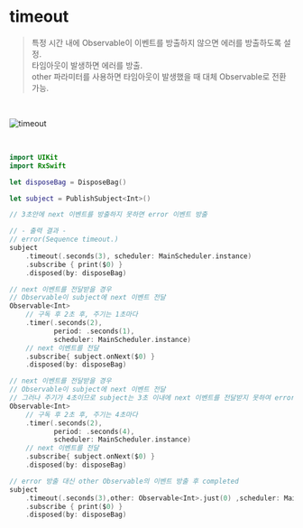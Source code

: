 timeout
=======

> 특정 시간 내에 Observable이 이벤트를 방출하지 않으면 에러를 방출하도록 설정.  
> 타임아웃이 발생하면 에러를 방출.  
> other 파라미터를 사용하면 타임아웃이 발생했을 때 대체 Observable로 전환 가능.  

&nbsp;

![timeout](https://github.com/user-attachments/assets/9744048a-63d3-4942-94d6-230b51e83b98)

&nbsp;

```swift
import UIKit
import RxSwift

let disposeBag = DisposeBag()

let subject = PublishSubject<Int>()

// 3초안에 next 이벤트를 방출하지 못하면 error 이벤트 방출

// - 출력 결과 -
// error(Sequence timeout.)
subject
    .timeout(.seconds(3), scheduler: MainScheduler.instance)
    .subscribe { print($0) }
    .disposed(by: disposeBag)

// next 이벤트를 전달받을 경우
// Observable이 subject에 next 이벤트 전달
Observable<Int>
    // 구독 후 2초 후, 주기는 1초마다
    .timer(.seconds(2),
           period: .seconds(1),
           scheduler: MainScheduler.instance)
    // next 이벤트를 전달
    .subscribe{ subject.onNext($0) }
    .disposed(by: disposeBag)

// next 이벤트를 전달받을 경우
// Observable이 subject에 next 이벤트 전달
// 그러나 주기가 4초이므로 subject는 3초 이내에 next 이벤트를 전달받지 못하여 error 방출
Observable<Int>
    // 구독 후 2초 후, 주기는 4초마다
    .timer(.seconds(2),
           period: .seconds(4),
           scheduler: MainScheduler.instance)
    // next 이벤트를 전달
    .subscribe{ subject.onNext($0) }
    .disposed(by: disposeBag)

// error 방출 대신 other Observable의 이벤트 방출 후 completed
subject
    .timeout(.seconds(3),other: Observable<Int>.just(0) ,scheduler: MainScheduler.instance)
    .subscribe { print($0) }
    .disposed(by: disposeBag)
```
